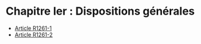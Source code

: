 # Chapitre Ier : Dispositions générales

* [Article R1261-1](./LEGIARTI000018537154.md)
* [Article R1261-2](./LEGIARTI000018537152.md)

